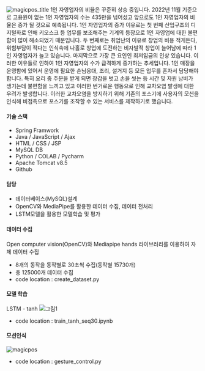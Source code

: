 ![magicpos_title](https://github.com/baekjaeseok/magicpos/assets/133929822/848f4869-16e1-46cb-be3a-cc7bd5c4770e)
1인 자영업자의 비율은 꾸준히 상승 중입니다.
2022년 11월 기준으로 고용원이 없는 1인 자영업자의 수는 435만을 넘어섰고 
앞으로도 1인 자영업자의 비율은 증가 될 것으로 예측됩니다.
1인 자영업자의 증가 이유로는 첫 번째 산업구조의 디지털화로 인해 키오스크 등 업무를 보조해주는 기계의 등장으로 1인 자영업에 대한 불편함이 많이 해소되었기 때문입니다.
두 번째로는 취업난의 이유로 창업의 비용 적게든다, 위험부담이 적다는 인식속에 나홀로 창업에 도전하는 비자발적 창업이 늘어남에 따라 1인 자영업자가 늘고 있습니다.
마지막으로 가장 큰 요인인 최저임금의 인상 있습니다. 
이러한 이유들로 인하여 1인 자영업자의 수가 급격하게 증가하는 추세입니다.
1인 매장을 운영함에 있어서 운영에 필요한 손님응대, 조리, 설거지 등 모든 업무를 혼자서 담당해야 합니다. 
특히 요리 중 주문을 받게 되면 장갑을 벗고 손을 씻는 등 시간 및 자원 낭비가 생기는데 불편함을 느끼고 있고 이러한 번거로운 행동으로 인해 교차오염 발생에 대한 우려가 발생합니다.
이러한 교차오염을 방지하기 위해 기존의 포스기에 사용자의 모션을 인식해 비접촉으로 포스기를 조작할 수 있는 서비스를 제작하기로 했습니다.
#### 기술 스택
* Spring Framwork
* Java / JavaScript / Ajax
* HTML / CSS / JSP
* MySQL DB
* Python / COLAB / Pycharm
* Apache Tomcat v8.5
* Github

#### 담당
* 데이터베이스(MySQL)설계
* OpenCV와 MediaPipe를 활용한 데이터 수집, 데이터 전처리
* LSTM모델을 활용한 모델학습 및 평가

#### 데이터 수집
Open computer vision(OpenCV)와 Mediapipe hands 라이브러리를 이용하여 자체 데이터 수집
* 8개의 동작을 동작별로 30초씩 수집(동작별 15730개)
* 총 125000개 데이터 수집
* code location : create_dataset.py

#### 모델 학습
LSTM - tanh
![그림1](https://github.com/baekjaeseok/magicpos/assets/133929822/3d94188a-3d7b-4d70-b482-0c330ce59f2a)
* code location : train_tanh_seq30.ipynb

#### 모션인식
![magicpos](https://github.com/baekjaeseok/magicpos/assets/133929822/42c7e6a0-fa7a-4578-82a8-88f417a6812c)
* code location : gesture_control.py

  
